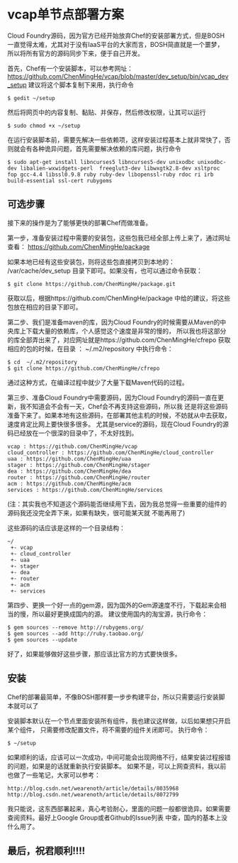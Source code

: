 vcap单节点部署方案
======


Cloud Foundry源码，因为官方已经开始放弃Chef的安装部署方式，但是BOSH一直觉得太难，尤其对于没有IaaS平台的大家而言，BOSH简直就是一个噩梦，
所以将所有官方的源码同步下来，便于自己开发。

首先，Chef有一个安装脚本，可以参考网址：https://github.com/ChenMingHe/vcap/blob/master/dev_setup/bin/vcap_dev_setup
建议将这个脚本复制下来用，执行命令

    $ gedit ~/setup

然后将网页中的内容复制、黏贴、并保存，然后修改权限，让其可以运行

    $ sudo chmod +x ~/setup

在运行安装脚本前，需要先解决一些依赖项，这样安装过程基本上就非常快了，否则就会有各种诡异问题，首先需要解决依赖的库问题，执行命令

    $ sudo apt-get install libncurses5 libncurses5-dev unixodbc unixodbc-dev libalien-wxwidgets-perl  freeglut3-dev libwxgtk2.8-dev xsltproc fop gcc-4.4 libssl0.9.8 ruby ruby-dev libopenssl-ruby rdoc ri irb build-essential ssl-cert rubygems

可选步骤
------

接下来的操作是为了能够更快的部署Chef而做准备。

第一步，准备安装过程中需要的安装包，这些包我已经全部上传上来了，通过网址查看：     https://github.com/ChenMingHe/package

如果本地已经有这些安装包，则将这些包直接拷贝到本地的： /var/cache/dev_setup  目录下即可。如果没有，也可以通过命令获取：

    $ git clone https://github.com/ChenMingHe/package.git 

获取以后，根据https://github.com/ChenMingHe/package 中给的建议，将这些包放在相应的目录下即可。

第二步、我们是准备maven的库，因为Cloud Foundry的时候需要从Maven的中央库上下载大量的依赖库，个人感觉这个速度是非常的慢的，
所以我也将这部分的库全部弄出来了，对应网址就是https://github.com/ChenMingHe/cfrepo 获取相应的包的时候，在目录 ： ~/.m2/repository
 中执行命令：

    $ cd  ~/.m2/repository
    $ git clone https://github.com/ChenMingHe/cfrepo

通过这种方式，在编译过程中就少了大量下载Maven代码的过程。

第三步、准备Cloud Foundry中需要源码，因为Cloud Foundry的源码一直在更新，我不知道会不会有一天，Chef会不再支持这些源码，所以我
还是将这些源码准备下来了。如果本地有这些源码，在部署其他主机的时候，不妨就从中去获取，速度肯定比网上要快很多很多。
尤其是service的源码，现在Cloud Foundry的源码已经放在一个很深的目录中了，不太好找到。

    vcap : https://github.com/ChenMingHe/vcap
    cloud_controller : https://github.com/ChenMingHe/cloud_controller
    uaa : https://github.com/ChenMingHe/uaa
    stager : https://github.com/ChenMingHe/stager
    dea : https://github.com/ChenMingHe/dea
    router : https://github.com/ChenMingHe/router
    acm : https://github.com/ChenMingHe/acm
    services : https://github.com/ChenMingHe/services

(注：其实我也不知道这个源码能否继续用下去，因为我总觉得一些重要的组件的源码我还没完全弄下来，如果有缺失，很可能某天就
不能再用了)

这些源码的话应该是这样的一个目录结构：

    ~/
     +- vcap 
     +- cloud_controller
     +- uaa
     +- stager  
     +- dea
     +- router
     +- acm
     +- services

第四步、更换一个好一点的gem源，因为国外的Gem源速度不行，下载起来会相当的慢，所以最好更换成国内的源。
建议使用国内的淘宝源，执行命令：

    $ gem sources --remove http://rubygems.org/
    $ gem sources --add http://ruby.taobao.org/
    $ gem sources --update

好了，如果能够做好这些步骤，那应该比官方的方式要快很多。

安装
-------

Chef的部署最简单，不像BOSH那样要一步步构建平台，所以只需要运行安装脚本就可以了

安装脚本默认在一个节点里面安装所有组件，我也建议这样做，以后如果想只开启某个组件，
只需要修改配置文件，将不需要的组件关闭即可。
执行命令：

    $ ~/setup

如果顺利的话，应该可以一次成功，中间可能会出现网络不行，结果安装过程报错的问题，如果是的话就重新执行安装脚本。
如果不是，可以上网查资料，我以前也做了一些笔记，大家可以参考：

    http://blog.csdn.net/wearenoth/article/details/8035968
    http://blog.csdn.net/wearenoth/article/details/8072799


我只能说，这东西部署起来，真心考验耐心，里面的问题一般都很诡异。如果需要查阅资料。最好上Google Group或者Github的Issue列表
中查，国内的基本上没什么用了。

最后，祝君顺利!!!!
----



